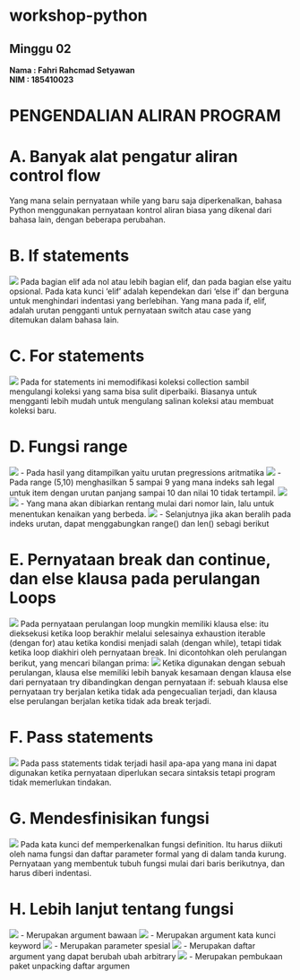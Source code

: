 # workshop-python
<h2>Minggu 02</h2>
<b>Nama : Fahri Rahcmad Setyawan</b></br>
<b>NIM : 185410023</b>

# PENGENDALIAN ALIRAN PROGRAM

# A. Banyak alat pengatur aliran control flow
Yang mana selain pernyataan while yang baru saja diperkenalkan, bahasa Python menggunakan pernyataan 
kontrol aliran biasa yang dikenal dari bahasa lain, dengan beberapa perubahan.

# B.	If statements
<img src="https://github.com/Fahri54/workshop-python/blob/main/PERTEMUAN%202/gambar/1.png"/>
Pada bagian elif ada nol atau lebih bagian elif, dan pada bagian else yaitu opsional. Pada kata kunci 
‘elif’ adalah kependekan dari ‘else if’ dan berguna untuk menghindari indentasi yang berlebihan. Yang 
mana pada if, elif, adalah urutan pengganti untuk pernyataan switch atau case yang ditemukan dalam bahasa lain.

# C.	For statements
<img src="https://github.com/Fahri54/workshop-python/blob/main/PERTEMUAN%202/gambar/2.png"/>
Pada for statements ini memodifikasi koleksi collection sambil mengulangi koleksi yang sama bisa sulit 
diperbaiki. Biasanya untuk mengganti lebih mudah untuk mengulang salinan koleksi atau membuat koleksi baru.

# D.	Fungsi range
<img src="https://github.com/Fahri54/workshop-python/blob/main/PERTEMUAN%202/gambar/3.png"/>
-	Pada hasil yang ditampilkan yaitu urutan pregressions aritmatika

<img src="https://github.com/Fahri54/workshop-python/blob/main/PERTEMUAN%202/gambar/4.png"/>
-	Pada range (5,10) menghasilkan 5 sampai 9 yang mana indeks sah legal untuk item dengan urutan panjang sampai 
10 dan nilai 10 tidak tertampil.

<img src="https://github.com/Fahri54/workshop-python/blob/main/PERTEMUAN%202/gambar/5.png"/>
<img src="https://github.com/Fahri54/workshop-python/blob/main/PERTEMUAN%202/gambar/6.png"/>
-	Yang mana akan dibiarkan rentang mulai dari nomor lain, lalu untuk menentukan kenaikan yang berbeda.

<img src="https://github.com/Fahri54/workshop-python/blob/main/PERTEMUAN%202/gambar/7.png"/>
-	Selanjutnya jika akan beralih pada indeks urutan, dapat menggabungkan range() dan len() sebagi berikut

# E.	Pernyataan break dan continue, dan else klausa pada perulangan Loops
<img src="https://github.com/Fahri54/workshop-python/blob/main/PERTEMUAN%202/gambar/8.png"/>
Pada pernyataan perulangan loop mungkin memiliki klausa else: itu dieksekusi ketika loop berakhir melalui 
selesainya exhaustion iterable (dengan for) atau ketika kondisi menjadi salah (dengan while), tetapi tidak 
ketika loop diakhiri oleh pernyataan break. Ini dicontohkan oleh perulangan berikut, yang mencari bilangan prima:

<img src="https://github.com/Fahri54/workshop-python/blob/main/PERTEMUAN%202/gambar/9.png"/>
Ketika digunakan dengan sebuah perulangan, klausa else memiliki lebih banyak kesamaan dengan klausa else dari 
pernyataan try dibandingkan dengan pernyataan if: sebuah klausa else pernyataan try berjalan ketika tidak ada 
pengecualian terjadi, dan klausa else perulangan berjalan ketika tidak ada break terjadi.

# F.	Pass statements
<img src="https://github.com/Fahri54/workshop-python/blob/main/PERTEMUAN%202/gambar/10.png"/>
Pada pass statements tidak terjadi hasil apa-apa yang mana ini dapat digunakan ketika pernyataan diperlukan 
secara sintaksis tetapi program tidak memerlukan tindakan. 

# G.	Mendesfinisikan fungsi
<img src="https://github.com/Fahri54/workshop-python/blob/main/PERTEMUAN%202/gambar/11.png"/>
Pada kata kunci def memperkenalkan fungsi definition. Itu harus diikuti oleh nama fungsi dan daftar parameter 
formal yang di dalam tanda kurung. Pernyataan yang membentuk tubuh fungsi mulai dari baris berikutnya, dan harus diberi indentasi.

# H.	Lebih lanjut tentang fungsi
<img src="https://github.com/Fahri54/workshop-python/blob/main/PERTEMUAN%202/gambar/12.png"/>
-	Merupakan argument bawaan

<img src="https://github.com/Fahri54/workshop-python/blob/main/PERTEMUAN%202/gambar/13.png"/>
-	Merupakan argument kata kunci keyword 

<img src="https://github.com/Fahri54/workshop-python/blob/main/PERTEMUAN%202/gambar/14.png"/>
-	Merupakan parameter spesial 

<img src="https://github.com/Fahri54/workshop-python/blob/main/PERTEMUAN%202/gambar/15.png"/>
-	Merupakan daftar argument yang dapat berubah ubah arbitrary 

<img src="https://github.com/Fahri54/workshop-python/blob/main/PERTEMUAN%202/gambar/16.png"/>
-	Merupakan pembukaan paket unpacking daftar argumen 
